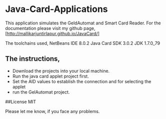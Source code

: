 # Java-Card-Applications

This application simulates the GeldAutomat and Smart Card Reader. For the documentation please visit my github page,
[http://mallikarjuntirlapur.github.io/JavaCard/]

The toolchains used,
NetBeans IDE 8.0.2
Java Card SDK 3.0.2
JDK 1.7.0_79

## The instructions,
* Download the projects into your local machine.
* Run the java card applet project first.
* Set the AID values to establish the connection and for selecting the applet
* run the GelAutomat project.

##License
MIT

Please let me know, if you face any problems.
